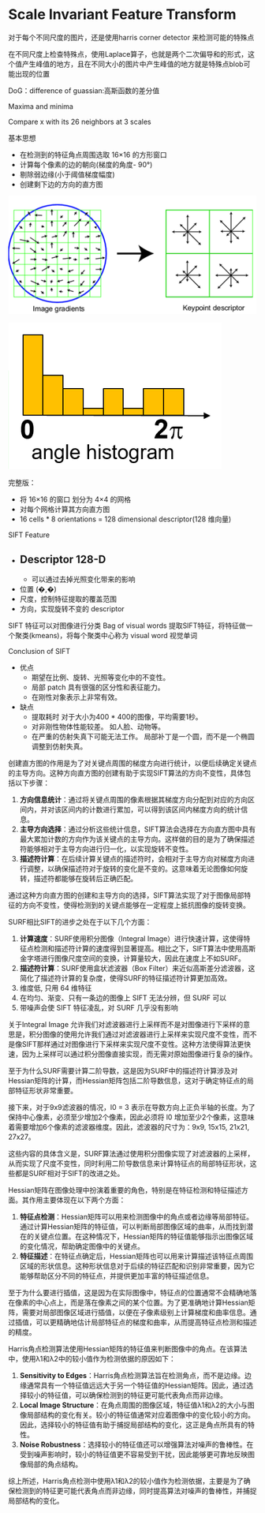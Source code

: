 # **Scale Invariant Feature Transform**

对于每个不同尺度的图片，还是使用harris corner detector 来检测可能的特殊点

在不同尺度上检查特殊点，使用Laplace算子，也就是两个二次偏导和的形式，这个值产生峰值的地方，且在不同大小的图片中产生峰值的地方就是特殊点blob可能出现的位置



DoG：difference of guassian:高斯函数的差分值

Maxima and minima

Compare x with its 26 neighbors at 3 scales 

基本思想

- 在检测到的特征角点周围选取 16×16 的方形窗口
- 计算每个像素的边的朝向(梯度的角度- 90°)
- 剔除弱边缘(小于阈值梯度幅度)
- 创建剩下边的方向的直方图

![img](./assets/202212162013160.png)

![img](./assets/202212162013746.png)

完整版：

- 将 16×16 的窗口 划分为 4×4 的网格
- 对每个网格计算其方向直方图
- 16 cells * 8 orientations = 128 dimensional descriptor(128 维向量)

SIFT Feature

- Descriptor 128-D
  - 
  - 可以通过去掉光照变化带来的影响
- 位置 (�,�)
- 尺度，控制特征提取的覆盖范围
- 方向，实现旋转不变的 descriptor

SIFT 特征可以对图像进行分类
Bag of visual words 提取SIFT特征，将特征做一个聚类(kmeans)，将每个聚类中心称为 visual word 视觉单词

Conclusion of SIFT

- 优点
  - 期望在比例、旋转、光照等变化中的不变性。
  - 局部 patch 具有很强的区分性和表征能力。
  - 在刚性对象表示上非常有效。
- 缺点
  - 提取耗时
    对于大小为400 * 400的图像，平均需要1秒。
  - 对非刚性物体性能较差。
    如人脸、动物等。
  - 在严重的仿射失真下可能无法工作。
    局部补丁是一个圆，而不是一个椭圆调整到仿射失真。

创建直方图的作用是为了对关键点周围的梯度方向进行统计，以便后续确定关键点的主导方向。这种方向直方图的创建有助于实现SIFT算法的方向不变性，具体包括以下步骤：

1. **方向信息统计**：通过将关键点周围的像素根据其梯度方向分配到对应的方向区间内，并对该区间内的计数进行累加，可以得到该区间内梯度方向的统计信息。
2. **主导方向选择**：通过分析这些统计信息，SIFT算法会选择在方向直方图中具有最大累加计数的方向作为该关键点的主导方向。这样做的目的是为了确保描述符能够相对于主导方向进行归一化，以实现旋转不变性。
3. **描述符计算**：在后续计算关键点的描述符时，会相对于主导方向对梯度方向进行调整，以确保描述符对于旋转的变化是不变的。这意味着无论图像如何旋转，描述符都能够在旋转后正确匹配。

通过这种方向直方图的创建和主导方向的选择，SIFT算法实现了对于图像局部特征的方向不变性，使得检测到的关键点能够在一定程度上抵抗图像的旋转变换。

SURF相比SIFT的进步之处在于以下几个方面：

1. **计算速度**：SURF使用积分图像（Integral Image）进行快速计算，这使得特征点检测和描述符计算的速度得到显著提高。相比之下，SIFT算法中使用高斯金字塔进行图像尺度空间的变换，计算量较大，因此在速度上不如SURF。
2. **描述符计算**：SURF使用盒状滤波器（Box Filter）来近似高斯差分滤波器，这简化了描述符计算的复杂度，使得SURF的特征描述符计算更加高效。
3. 维度低, 只用 64 维特征
4. 在均匀、渐变、只有一条边的图像上 SIFT 无法分辨，但 SURF 可以
5. 带噪声会使 SIFT 特征凌乱，对 SURF 几乎没有影响

关于Integral Image 允许我们对滤波器进行上采样而不是对图像进行下采样的意思是，积分图像的使用允许我们通过对滤波器进行上采样来实现尺度不变性，而不是像SIFT那样通过对图像进行下采样来实现尺度不变性。这种方法使得算法更快速，因为上采样可以通过积分图像直接实现，而无需对原始图像进行复杂的操作。

至于为什么SURF需要计算二阶导数，这是因为SURF中的描述符计算涉及对Hessian矩阵的计算，而Hessian矩阵包括二阶导数信息，这对于确定特征点的局部特征形状非常重要。

接下来，对于9x9滤波器的情况，l0 = 3 表示在导数方向上正负半轴的长度。为了保持中心像素，必须至少增加2个像素，因此必须将 l0 增加至少2个像素，这意味着需要增加6个像素的滤波器维度。因此，滤波器的尺寸为：9x9, 15x15, 21x21, 27x27。

这些内容的具体含义是，SURF算法通过使用积分图像实现了对滤波器的上采样，从而实现了尺度不变性，同时利用二阶导数信息来计算特征点的局部特征形状，这些都是SURF相对于SIFT的改进之处。

Hessian矩阵在图像处理中扮演着重要的角色，特别是在特征检测和特征描述方面。其作用主要体现在以下两个方面：

1. **特征点检测**：Hessian矩阵可以用来检测图像中的角点或者边缘等局部特征。通过计算Hessian矩阵的特征值，可以判断局部图像区域的曲率，从而找到潜在的关键点位置。在这种情况下，Hessian矩阵的特征值能够指示出图像区域的变化情况，帮助确定图像中的关键点。
2. **特征描述**：在特征点确定后，Hessian矩阵也可以用来计算描述该特征点周围区域的形状信息。这种形状信息对于后续的特征匹配和识别非常重要，因为它能够帮助区分不同的特征点，并提供更加丰富的特征描述信息。

至于为什么要进行插值，这是因为在实际图像中，特征点的位置通常不会精确地落在像素的中心点上，而是落在像素之间的某个位置。为了更准确地计算Hessian矩阵，需要对局部图像区域进行插值，以便在子像素级别上计算梯度和曲率信息。通过插值，可以更精确地估计局部特征点的梯度和曲率，从而提高特征点检测和描述的精度。



Harris角点检测算法使用Hessian矩阵的特征值来判断图像中的角点。在该算法中，使用λ1和λ2中的较小值作为检测依据的原因如下：

1. **Sensitivity to Edges**：Harris角点检测算法旨在检测角点，而不是边缘。边缘通常具有一个特征值远远大于另一个特征值的Hessian矩阵。因此，通过选择较小的特征值，可以确保检测到的特征更可能代表角点而非边缘。
2. **Local Image Structure**：在角点周围的图像区域，特征值λ1和λ2的大小与图像局部结构的变化有关。较小的特征值通常对应着图像中的变化较小的方向。因此，选择较小的特征值有助于捕捉局部结构的变化，这正是角点所具有的特性。
3. **Noise Robustness**：选择较小的特征值还可以增强算法对噪声的鲁棒性。在受到噪声影响时，较小的特征值更不容易受到干扰，因此能够更可靠地反映图像局部的角点结构。

综上所述，Harris角点检测中使用λ1和λ2的较小值作为检测依据，主要是为了确保检测到的特征更可能代表角点而非边缘，同时提高算法对噪声的鲁棒性，并捕捉局部结构的变化。